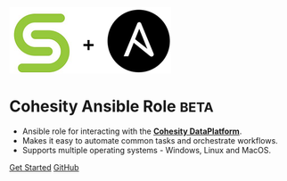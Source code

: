 ![](assets/images/cohesity_ansible.png)

# Cohesity Ansible Role <small>BETA</small>

* Ansible role for interacting with the [__Cohesity DataPlatform__](https://www.cohesity.com/products/data-platform).
* Makes it easy to automate common tasks and orchestrate workflows.
* Supports multiple operating systems - Windows, Linux and MacOS.

[Get Started](overview.md)
[GitHub](https://github.com/cohesity/cohesity-ansible-role/)
